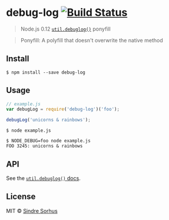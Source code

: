 # debug-log [![Build Status](https://travis-ci.org/sindresorhus/debug-log.svg?branch=master)](https://travis-ci.org/sindresorhus/debug-log)

> Node.js 0.12 [`util.debuglog()`](http://nodejs.org/api/util.html#util_util_debuglog_section) ponyfill

> Ponyfill: A polyfill that doesn't overwrite the native method


## Install

```
$ npm install --save debug-log
```


## Usage

```js
// example.js
var debugLog = require('debug-log')('foo');

debugLog('unicorns & rainbows');
```

```
$ node example.js

```

```
$ NODE_DEBUG=foo node example.js
FOO 3245: unicorns & rainbows
```


## API

See the [`util.debuglog()` docs](http://nodejs.org/api/util.html#util_util_debuglog_section).


## License

MIT © [Sindre Sorhus](http://sindresorhus.com)
